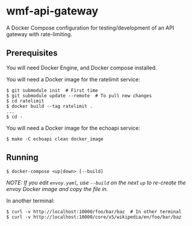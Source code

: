 wmf-api-gateway
===============

A Docker Compose configuration for testing/development of an API
gateway with rate-limiting.

Prerequisites
-------------

You will need Docker Engine, and Docker compose installed.

You will need a Docker image for the ratelimit service:

    $ git submodule init  # First time
    $ git submodule update --remote  # To pull new changes
    $ cd ratelimit
    $ docker build --tag ratelimit .
    ...
    $ cd -
    
You will need a Docker image for the echoapi service:

    $ make -C echoapi clean docker_image
    

Running
-------

    $ docker-compose <up|down> [--build]

*NOTE: If you edit `envoy.yaml`, use `--build` on the next `up` to
re-create the envoy Docker image and copy the file in.*

In another terminal:

    $ curl -v http://localhost:10000/foo/bar/baz  # In other terminal
    $ curl -v http://localhost:10000/core/v5/wikipedia/en/foo/bar/baz
